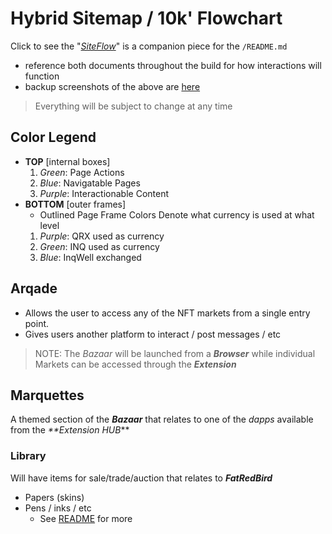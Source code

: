 # Hybrid Sitemap / 10k' Flowchart
Click to see the "_[SiteFlow](https://octopus.do/gylkaouelb8)_" is a companion piece for the `/README.md`
- reference both documents throughout the build  for how interactions will function
- backup screenshots of the above are [here](assets/siteflow)
> Everything will be subject to change at any time

## Color Legend
- **TOP** [internal boxes]
  1. _Green_: Page Actions
  2. _Blue_: Navigatable Pages
  3. _Purple_: Interactionable Content
- **BOTTOM** [outer frames]
  - Outlined Page Frame Colors Denote what currency is used at what level
  1. _Purple_: QRX used as currency
  2. _Green_: INQ used as currency
  3. _Blue_: InqWell exchanged

## Arqade
- Allows the user to access any of the NFT markets from a single entry point.
- Gives users another platform to interact / post messages / etc
> NOTE: The _Bazaar_ will be launched from a _**Browser**_ while individual Markets can be accessed through the _**Extension**_
## Marquettes
A themed section of the _**Bazaar**_ that relates to one of the _dapps_ available from the _**Extension HUB_**
### Library
Will have items for sale/trade/auction that relates to _**FatRedBird**_
- Papers (skins)
- Pens / inks / etc
  - See [README](../README.md) for more
